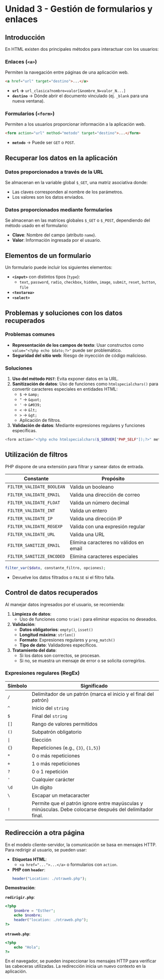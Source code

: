 # Unidad 3 - Gestión de formularios y enlaces

## Introducción

En HTML existen dos principales métodos para interactuar con los usuarios:

### **Enlaces** (`<a>`)

Permiten la navegación entre páginas de una aplicación web.

```html
<a href="url" target="destino">...</a>
```

-   **`url` →** `url_clasica?nombre=valor[&nombre_N=valor_N...]`
-   **`destino`** → Dónde abrir el documento vinculado (ej. `_blank` para una nueva ventana).

### **Formularios** (`<form>`)

Permiten a los usuarios proporcionar información a la aplicación web.

```html
<form action="url" method="metodo" target="destino">...</form>
```

-   **`metodo`** → Puede ser `GET` o `POST`.

## Recuperar los datos en la aplicación

### **Datos proporcionados a través de la URL**

Se almacenan en la variable global `$_GET`, una matriz asociativa donde:

-   Las claves corresponden al nombre de los parámetros.
-   Los valores son los datos enviados.

### **Datos proporcionados mediante formularios**

Se almacenan en las matrices globales `$_GET` o `$_POST`, dependiendo del método usado en el formulario:

-   **Clave**: Nombre del campo (atributo `name`).
-   **Valor**: Información ingresada por el usuario.

## Elementos de un formulario

Un formulario puede incluir los siguientes elementos:

-   **`<input>`** con distintos tipos (`type`):
    -   `text`, `password`, `radio`, `checkbox`, `hidden`, `image`, `submit`, `reset`, `button`, `file`
-   **`<textarea>`**
-   **`<select>`**

## Problemas y soluciones con los datos recuperados

### **Problemas comunes**

-   **Representación de los campos de texto**: Usar constructos como `value="<?php echo $dato;?>"` puede ser problemático.
-   **Seguridad del sitio web**: Riesgo de inyección de código malicioso.

### **Soluciones**

1. **Uso del método `POST`**: Evita exponer datos en la URL.
2. **Sanitización de datos**: Uso de funciones como `htmlspecialchars()` para convertir caracteres especiales en entidades HTML:
    - `$` → `&amp;`
    - `"` → `&quot;`
    - `'` → `&#039;`
    - `<` → `&lt;`
    - `>` → `&gt;`
    - Aplicación de filtros.
3. **Validación de datos**: Mediante expresiones regulares y funciones específicas.

```php
<form action="<?php echo htmlspecialchars($_SERVER["PHP_SELF"]);?>" method="post">
```

## Utilización de filtros

PHP dispone de una extensión para filtrar y sanear datos de entrada.

| Constante                 | Propósito                              |
| ------------------------- | -------------------------------------- |
| `FILTER_VALIDATE_BOOLEAN` | Valida un booleano                     |
| `FILTER_VALIDATE_EMAIL`   | Valida una dirección de correo         |
| `FILTER_VALIDATE_FLOAT`   | Valida un número decimal               |
| `FILTER_VALIDATE_INT`     | Valida un entero                       |
| `FILTER_VALIDATE_IP`      | Valida una dirección IP                |
| `FILTER_VALIDATE_REGEXP`  | Valida con una expresión regular       |
| `FILTER_VALIDATE_URL`     | Valida una URL                         |
| `FILTER_SANITIZE_EMAIL`   | Elimina caracteres no válidos en email |
| `FILTER_SANITIZE_ENCODED` | Elimina caracteres especiales          |

```php
filter_var($dato, constante_filtro, opciones);
```

-   Devuelve los datos filtrados o `FALSE` si el filtro falla.

## Control de datos recuperados

Al manejar datos ingresados por el usuario, se recomienda:

1. **Limpieza de datos**:
    - Uso de funciones como `trim()` para eliminar espacios no deseados.
2. **Validación**:
    - **Datos obligatorios**: `empty()`, `isset()`
    - **Longitud máxima**: `strlen()`
    - **Formato**: Expresiones regulares y `preg_match()`
    - **Tipo de dato**: Validadores específicos.
3. **Tratamiento del dato**:
    - Si los datos son correctos, se procesan.
    - Si no, se muestra un mensaje de error o se solicita corregirlos.

### Expresiones regulares (RegEx)

| Símbolo | Significado                                                                                               |
| ------- | --------------------------------------------------------------------------------------------------------- |
| `/`     | Delimitador de un patrón (marca el inicio y el final del patrón)                                          |
| `^`     | Inicio del `string`                                                                                       |
| `$`     | Final del `string`                                                                                        |
| `[]`    | Rango de valores permitidos                                                                               |
| `()`    | Subpatrón obligatorio                                                                                     |
| `\|`    | Elección                                                                                                  |
| `{}`    | Repeticiones (e.g., `{3}`, `{1,5}`)                                                                       |
| `*`     | 0 o más repeticiones                                                                                      |
| `+`     | 1 o más repeticiones                                                                                      |
| `?`     | 0 o 1 repetición                                                                                          |
| `'`     | Cualquier carácter                                                                                        |
| `\d`    | Un dígito                                                                                                 |
| `\`     | Escapar un metacaracter                                                                                   |
| `!`     | Permite que el patrón ignore entre mayúsculas y minúsculas. Debe colocarse después del delimitador final. |

## Redirección a otra página

En el modelo cliente-servidor, la comunicación se basa en mensajes HTTP. Para redirigir al usuario, se pueden usar:

-   **Etiquetas HTML**:
    -   `<a href="...">...</a>` o formularios con `action`.
-   **PHP con `header`**:
    ```php
    header("Location: ./otraweb.php");
    ```

**Demostración**:

**`redirigir.php`**:

```php
<?php
	$nombre = "Esther";
	echo $nombre;
	header("location: ./otraweb.php");
?>
```

**`otraweb.php`**:

```php
<?php
	echo "Hola";
?>
```

En el navegador, se pueden inspeccionar los mensajes HTTP para verificar las cabeceras utilizadas. La redirección inicia un nuevo contexto en la aplicación.
